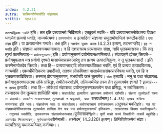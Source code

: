 ```yaml
---
index:  4.2.21
sutra:  सास्मिन्पौर्णमासीति संज्ञायाम्
vritti:  nyasa
---
```


`ततश्चेद्विवक्षा भवति` इति। तत इति प्रत्ययान्तो निर्दिश्यते। एतदुक्तं भवति-- यदि प्रत्ययान्ताल्लोकेऽस्य विवक्षा भवत्येवं प्रत्ययो भवति; नान्यथेत्यर्थः। `प्रत्ययान्तेन च` इत्यादिना संज्ञायाः समुदायोपाधित्वं स्पष्टीकरोति। `एषा संज्ञा` इति। या प्रत्ययान्तेन गम्यते। `पौषी` इति। `नक्षत्रेण युक्तः कालः` (4.2.3) इत्यण्, तदन्तान्ङीप्।
`इह न भवति` इति। संज्ञाया अनवगम्यमानत्वात्। न हि दशरात्रस्य प्रत्ययान्ताः संज्ञा, नापि भृतकमासस्य। किं तत् तुल्यं फलमित्याह-- `प्रयोगानुसरणम्` इति। प्रयोगानुसरणं प्रयोगोपलक्षणमित्यर्थः। संज्ञाग्रहणे ह्येतत् क्रियते-- प्रयोगमुपलक्ष्य यत्र प्रयोगो दृश्यते मासार्धमाससंवत्सरेषु तत्र प्रत्यय उत्पादयितुव्यः, न तु भृतकमासादौ। इति करणेनाप्येतदेव क्रियते। तथा हि-- प्रत्ययान्ताद्यदि लोकस्यार्थविवक्षा भवति, एवं हि प्रत्यय उत्पादयितव्यः, नान्यथेति। एवमर्थमितिकरण उपादीयते, ततश्च लोकविवक्षा मासार्धमाससंवत्सरविषया भवति, एवं हि न भृतकमासादिविषया। तस्मात् प्रोयगानुसरणम्, उभयोरपि फलं तुल्यमेव। `संज्ञा` इत्यादि। ननु च यथा संज्ञाशब्दः प्रयोगानुसरणफलतया लोके प्रसिद्धः, तथेतिकरणोऽपि, तत्किमर्थमिह तस्य तेन तुल्यत्वमेव ज्ञायते ? इत्याह--- `न ह्ययम्` इत्यादि। तथा हि-- लोकेऽयं संज्ञाशब्दः प्रयोगानुसरणफलत्वेन यथा प्रसिद्धः, न तथेतिकरणः। तस्मादस्य तेन तुल्यता ज्ञापितेति भावः। `संज्ञार्थत्वेट इत्यादिना ज्ञापनस्य प्रयोजनं दर्शयति। संज्ञया तुल्योऽर्थो यस्य स संज्ञार्थः। समासेन गम्यमानत्वात् तुल्यशब्दो न प्रयुज्यते, यथा `रुच्यर्थानाम्` (1.4.33) इत्यत्र रुचिना समानशब्द इति भावः। संज्ञार्थस्य भावः उ संज्ञार्थत्वम्। अर्थशब्दश्चायं प्रयोजनवचनः। `तदुपपन्नं भवति` इति। यत एव संज्ञाशब्देनेतिकरणस्य तुल्यार्थता ज्ञापिता तेन यत्र यत्र प्रयोगानुसारणार्थं इतिकरणः, ततस्ततश्च विवक्षा भवतीत्युच्यते-- तदुपपन्नं भवतीति; इतकरणस्य संज्ञाप्रयोजनत्वात्।
`पूर्णमासादण्` इति। पूर्णो मासो यस्यं तिथाविति तत्रार्थे बहुव्रीहिः। अस्मादेव निपतानादण्। पूर्णमासस्येयं `पौर्णमासी`। `तस्येदम्` (4.3.120) इत्यण्। तिथिविशेषस्येयं संज्ञा। व्यत्पत्तिस्तु यथाकथञ्चित् कर्त्तव्याः।।

